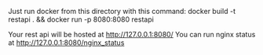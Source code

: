 Just run docker from this directory with this command:
docker build -t restapi . && docker run -p 8080:8080 restapi

Your rest api will be hosted at http://127.0.0.1:8080/
You can run nginx status at http://127.0.0.1:8080/nginx_status